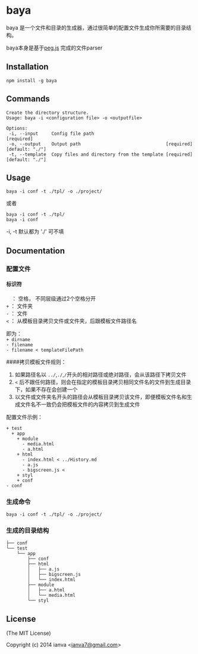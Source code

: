 
# baya

  baya 是一个文件和目录的生成器，通过很简单的配置文件生成你所需要的目录结构。  
  
  baya本身是基于[peg.js](http://pegjs.majda.cz/) 完成的文件parser
  
  
## Installation  

	npm install -g baya

## Commands


	Create the directory structure.
	Usage: baya -i <configuration file> -o <outputfile>

	Options:
  	 -i, --input     Config file path                                            [required]
  	 -o, --output    Output path                                [required]  [default: "./"]
  	 -t, --template  Copy files and directory from the template [required]  [default: "./"]

## Usage


	baya -i conf -t ./tpl/ -o ./project/
	
或者	  

	baya -i conf -t ./tpl/	
	baya -i conf
	
-i, -t 默认都为 './' 可不填

## Documentation

### 配置文件

#### 标识符
`  `： 空格， 不同层级通过2个空格分开  
`+` ： 文件夹  
`-` ： 文件   
`<` ： 从模板目录拷贝文件或文件夹，后跟模板文件路径名    
  
即为：     
`+ dirname`  
`- filename`  
`- filename < templateFilePath`



####拷贝模板文件规则：  

1. 如果路径名以 `../`,`./`,`/`开头的相对路径或绝对路径，会从该路径下拷贝文件
2. `<` 后不跟任何路径，则会在指定的模板目录拷贝相同文件名的文件到生成目录下，如果不存在会创建一个
3. 以文件或文件夹名开头的路径会从模板目录拷贝该文件，即便模板文件名和生成文件名不一致仍会把模板文件的内容拷贝到生成文件


配置文件示例：

    + test
      + app
        + module
          - media.html
          - a.html
        + html
          - index.html < ../History.md
          - a.js 
          - bigscreen.js <
        + styl
        + conf
    - conf

 
	
### 生成命令

	baya -i conf -t ./tpl/ -o ./project/

	
	
### 生成的目录结构

    ├── conf
    └── test
        └── app
            ├── conf
            ├── html
            │   ├── a.js
            │   ├── bigscreen.js
            │   └── index.html
            ├── module
            │   ├── a.html
            │   └── media.html
            └── styl


## License 

(The MIT License)

Copyright (c) 2014 ianva &lt;ianva7@gmail.com&gt;